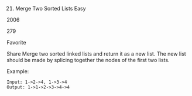 21. Merge Two Sorted Lists
Easy

2006

279

Favorite

Share
Merge two sorted linked lists and return it as a new list. The new list should be made by splicing together the nodes of the first two lists.

Example:
```
Input: 1->2->4, 1->3->4
Output: 1->1->2->3->4->4
```
